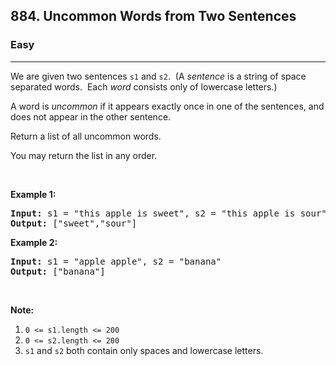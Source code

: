 <h2>884. Uncommon Words from Two Sentences</h2><h3>Easy</h3><hr><div><p>We are given two sentences <code>s1</code> and <code>s2</code>.&nbsp; (A <em>sentence</em>&nbsp;is a string of space separated words.&nbsp; Each <em>word</em> consists only of lowercase letters.)</p>

<p>A word is <em>uncommon</em>&nbsp;if it appears exactly once in one of the sentences, and does not appear in the other sentence.</p>

<p>Return a list of all uncommon words.&nbsp;</p>

<p>You may return the list in any order.</p>

<p>&nbsp;</p>

<ol>
</ol>

<div>
<p><strong>Example 1:</strong></p>

<pre><strong>Input: </strong>s1 = <span id="example-input-1-1">"this apple is sweet"</span>, s2 = <span id="example-input-1-2">"this apple is sour"</span>
<strong>Output: </strong><span id="example-output-1">["sweet","sour"]</span>
</pre>

<div>
<p><strong>Example 2:</strong></p>

<pre><strong>Input: </strong>s1 = <span id="example-input-2-1">"apple apple"</span>, s2 = <span id="example-input-2-2">"banana"</span>
<strong>Output: </strong><span id="example-output-2">["banana"]</span>
</pre>

<p>&nbsp;</p>

<p><strong>Note:</strong></p>

<ol>
	<li><code>0 &lt;= s1.length &lt;= 200</code></li>
	<li><code>0 &lt;= s2.length &lt;= 200</code></li>
	<li><code>s1</code> and <code>s2</code> both contain only spaces and lowercase letters.</li>
</ol>
</div>
</div>
</div>